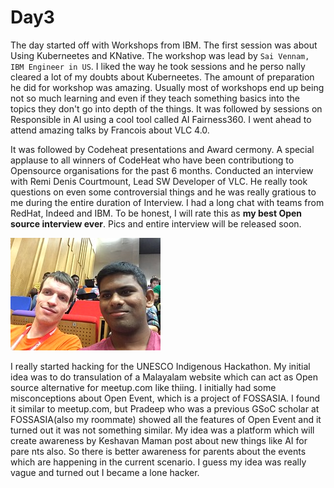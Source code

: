 # Day3

The day started off with Workshops from IBM. The first session was about Using Kuberneetes and KNative. The workshop was lead by `Sai Vennam, IBM Engineer in US`. I liked the way he took sessions and he perso
nally cleared a lot of my doubts about Kuberneetes. The amount of preparation he did for workshop was amazing. Usually most of workshops end up being not so much learning and even if they teach something
 basics into the topics they don't go into depth of the things. It was followed by sessions on Responsible in AI using a cool tool called AI Fairness360. I went ahead to attend amazing talks by Francois about VLC 4.0.

It was followed by Codeheat presentations and Award cermony. A special applause to all winners of CodeHeat who have been contributiong to Opensource organisations for the past 6 months. Conducted an interview with Remi Denis Courtmount, Lead SW Developer of VLC. He really took questions on even some controversial things and he was really gratious to me during the entire duration of Interview. I had a long chat with 
teams from RedHat, Indeed and IBM. To be honest, I will rate this as **my best Open source interview ever**. Pics and entire interview will be released soon.

![Interviewing Remi](../images/meet_remi.jpg)

I really started hacking for the UNESCO Indigenous Hackathon. My initial idea was to do transulation of a Malayalam website which can act as Open source alternative for 
meetup.com like thiing. I initially had some misconceptions about Open Event, which is a project of FOSSASIA. I found it similar to meetup.com, but Pradeep who was a previous GSoC scholar at FOSSASIA(also 
my roommate) showed all the features of Open Event and it turned out it was not something similar. My idea was a platform which will create awareness by Keshavan Maman post about new things like AI for pare
nts also. So there is better awareness for parents about the events which are happening in the current scenario. I guess my idea was really vague and turned out I became a lone hacker.
 

